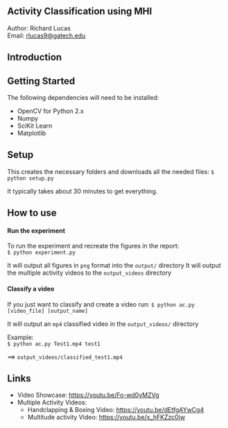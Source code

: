 Activity Classification using MHI
---
Author: Richard Lucas  
Email: rlucas9@gatech.edu

## Introduction

## Getting Started
The following dependencies will need to be installed:
- OpenCV for Python 2.x
- Numpy
- SciKit Learn
- Matplotlib

## Setup
This creates the necessary folders and downloads all the needed files:
`$ python setup.py`

It typically takes about 30 minutes to get everything.

## How to use

#### Run the experiment
To run the experiment and recreate the figures in the report:  
`$ python experiment.py`

It will output all figures in `png` format into the `output/` directory
It will output the multiple activity videos to the `output_videos` directory

#### Classify a video
If you just want to classify and create a video run:
`$ python ac.py [video_file] [output_name]`  

It will output an `mp4` classified video in the `output_videos/` directory

Example:  
`$ python ac.py Test1.mp4 test1`  

==> `output_videos/classified_test1.mp4`  

## Links
- Video Showcase: <https://youtu.be/Fo-wd0yMZVg>
- Multiple Activity Videos:
    - Handclapping & Boxing Video: <https://youtu.be/dEtfgAYwCg4>
    - Multitude activity Video: <https://youtu.be/x_hFKZzc0jw>
    